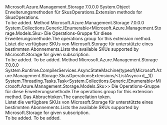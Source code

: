 <Type Name="SkusOperationsExtensions" FullName="Microsoft.Azure.Management.Storage.SkusOperationsExtensions">
  <TypeSignature Language="C#" Value="public static class SkusOperationsExtensions" />
  <TypeSignature Language="ILAsm" Value=".class public auto ansi abstract sealed beforefieldinit SkusOperationsExtensions extends System.Object" />
  <TypeSignature Language="DocId" Value="T:Microsoft.Azure.Management.Storage.SkusOperationsExtensions" />
  <TypeSignature Language="VB.NET" Value="Public Module SkusOperationsExtensions" />
  <TypeSignature Language="F#" Value="type SkusOperationsExtensions = class" />
  <AssemblyInfo>
    <AssemblyName>Microsoft.Azure.Management.Storage</AssemblyName>
    <AssemblyVersion>7.0.0.0</AssemblyVersion>
  </AssemblyInfo>
  <Base>
    <BaseTypeName>System.Object</BaseTypeName>
  </Base>
  <Interfaces />
  <Docs>
    <summary>
            <span data-ttu-id="616dd-101">Erweiterungsmethoden für SkusOperations.</span><span class="sxs-lookup"><span data-stu-id="616dd-101">Extension methods for SkusOperations.</span></span>
            </summary>
    <remarks>To be added.</remarks>
  </Docs>
  <Members>
    <Member MemberName="List">
      <MemberSignature Language="C#" Value="public static System.Collections.Generic.IEnumerable&lt;Microsoft.Azure.Management.Storage.Models.Sku&gt; List (this Microsoft.Azure.Management.Storage.ISkusOperations operations);" />
      <MemberSignature Language="ILAsm" Value=".method public static hidebysig class System.Collections.Generic.IEnumerable`1&lt;class Microsoft.Azure.Management.Storage.Models.Sku&gt; List(class Microsoft.Azure.Management.Storage.ISkusOperations operations) cil managed" />
      <MemberSignature Language="DocId" Value="M:Microsoft.Azure.Management.Storage.SkusOperationsExtensions.List(Microsoft.Azure.Management.Storage.ISkusOperations)" />
      <MemberSignature Language="VB.NET" Value="&lt;Extension()&gt;&#xA;Public Function List (operations As ISkusOperations) As IEnumerable(Of Sku)" />
      <MemberSignature Language="F#" Value="static member List : Microsoft.Azure.Management.Storage.ISkusOperations -&gt; seq&lt;Microsoft.Azure.Management.Storage.Models.Sku&gt;" Usage="Microsoft.Azure.Management.Storage.SkusOperationsExtensions.List operations" />
      <MemberType>Method</MemberType>
      <AssemblyInfo>
        <AssemblyName>Microsoft.Azure.Management.Storage</AssemblyName>
        <AssemblyVersion>7.0.0.0</AssemblyVersion>
      </AssemblyInfo>
      <ReturnValue>
        <ReturnType>System.Collections.Generic.IEnumerable&lt;Microsoft.Azure.Management.Storage.Models.Sku&gt;</ReturnType>
      </ReturnValue>
      <Parameters>
        <Parameter Name="operations" Type="Microsoft.Azure.Management.Storage.ISkusOperations" RefType="this" />
      </Parameters>
      <Docs>
        <param name="operations">
            <span data-ttu-id="616dd-102">Die Operations-Gruppe für diese Erweiterungsmethode.</span><span class="sxs-lookup"><span data-stu-id="616dd-102">The operations group for this extension method.</span></span>
            </param>
        <summary>
            <span data-ttu-id="616dd-103">Listet die verfügbare SKUs von Microsoft.Storage für unterstützte eines bestimmten Abonnements.</span><span class="sxs-lookup"><span data-stu-id="616dd-103">Lists the available SKUs supported by Microsoft.Storage for given subscription.</span></span>
            </summary>
        <returns>To be added.</returns>
        <remarks>To be added.</remarks>
      </Docs>
    </Member>
    <Member MemberName="ListAsync">
      <MemberSignature Language="C#" Value="public static System.Threading.Tasks.Task&lt;System.Collections.Generic.IEnumerable&lt;Microsoft.Azure.Management.Storage.Models.Sku&gt;&gt; ListAsync (this Microsoft.Azure.Management.Storage.ISkusOperations operations, System.Threading.CancellationToken cancellationToken = null);" />
      <MemberSignature Language="ILAsm" Value=".method public static hidebysig class System.Threading.Tasks.Task`1&lt;class System.Collections.Generic.IEnumerable`1&lt;class Microsoft.Azure.Management.Storage.Models.Sku&gt;&gt; ListAsync(class Microsoft.Azure.Management.Storage.ISkusOperations operations, valuetype System.Threading.CancellationToken cancellationToken) cil managed" />
      <MemberSignature Language="DocId" Value="M:Microsoft.Azure.Management.Storage.SkusOperationsExtensions.ListAsync(Microsoft.Azure.Management.Storage.ISkusOperations,System.Threading.CancellationToken)" />
      <MemberSignature Language="F#" Value="static member ListAsync : Microsoft.Azure.Management.Storage.ISkusOperations * System.Threading.CancellationToken -&gt; System.Threading.Tasks.Task&lt;seq&lt;Microsoft.Azure.Management.Storage.Models.Sku&gt;&gt;" Usage="Microsoft.Azure.Management.Storage.SkusOperationsExtensions.ListAsync (operations, cancellationToken)" />
      <MemberType>Method</MemberType>
      <AssemblyInfo>
        <AssemblyName>Microsoft.Azure.Management.Storage</AssemblyName>
        <AssemblyVersion>7.0.0.0</AssemblyVersion>
      </AssemblyInfo>
      <Attributes>
        <Attribute>
          <AttributeName>System.Runtime.CompilerServices.AsyncStateMachine(typeof(Microsoft.Azure.Management.Storage.SkusOperationsExtensions/&lt;ListAsync&gt;d__1))</AttributeName>
        </Attribute>
      </Attributes>
      <ReturnValue>
        <ReturnType>System.Threading.Tasks.Task&lt;System.Collections.Generic.IEnumerable&lt;Microsoft.Azure.Management.Storage.Models.Sku&gt;&gt;</ReturnType>
      </ReturnValue>
      <Parameters>
        <Parameter Name="operations" Type="Microsoft.Azure.Management.Storage.ISkusOperations" RefType="this" />
        <Parameter Name="cancellationToken" Type="System.Threading.CancellationToken" />
      </Parameters>
      <Docs>
        <param name="operations">
            <span data-ttu-id="616dd-104">Die Operations-Gruppe für diese Erweiterungsmethode.</span><span class="sxs-lookup"><span data-stu-id="616dd-104">The operations group for this extension method.</span></span>
            </param>
        <param name="cancellationToken">
            <span data-ttu-id="616dd-105">Das Abbruchtoken.</span><span class="sxs-lookup"><span data-stu-id="616dd-105">The cancellation token.</span></span>
            </param>
        <summary>
            <span data-ttu-id="616dd-106">Listet die verfügbare SKUs von Microsoft.Storage für unterstützte eines bestimmten Abonnements.</span><span class="sxs-lookup"><span data-stu-id="616dd-106">Lists the available SKUs supported by Microsoft.Storage for given subscription.</span></span>
            </summary>
        <returns>To be added.</returns>
        <remarks>To be added.</remarks>
      </Docs>
    </Member>
  </Members>
</Type>